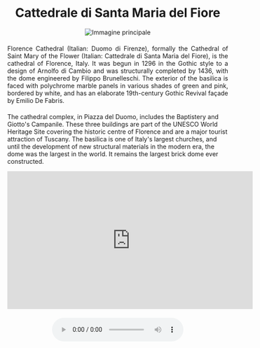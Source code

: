 <!-- Use the following commented lines to include monument coordinates and attributes (leave empty lines if the monument has no additional info)
43.7733076894411 11.25601920841498
Religious Monument, Church
accessible, guided tours, art, architecture
Brunelleschi's masterpiece
 -->

<h1 align="center">Cattedrale di Santa Maria del Fiore</h1>

<center>
  <img src="https://tourismmedia.italia.it/is/image/mitur/800X500_cupola_brunelleschi?wid=1240&hei=500&fit=constrain,1&fmt=webp" alt="Immagine principale">
</center>


<p align="justify" style="margin-top:20px;margin-bottom:20px;">
Florence Cathedral (Italian: Duomo di Firenze), formally the Cathedral of Saint Mary of the Flower (Italian: Cattedrale di Santa Maria del Fiore), is the cathedral of Florence, Italy. It was begun in 1296 in the Gothic style to a design of Arnolfo di Cambio and was structurally completed by 1436, with the dome engineered by Filippo Brunelleschi. The exterior of the basilica is faced with polychrome marble panels in various shades of green and pink, bordered by white, and has an elaborate 19th-century Gothic Revival façade by Emilio De Fabris.

The cathedral complex, in Piazza del Duomo, includes the Baptistery and Giotto's Campanile. These three buildings are part of the UNESCO World Heritage Site covering the historic centre of Florence and are a major tourist attraction of Tuscany. The basilica is one of Italy's largest churches, and until the development of new structural materials in the modern era, the dome was the largest in the world. It remains the largest brick dome ever constructed.
</p>

<center>

<iframe width="560" height="315" src="https://www.youtube.com/embed/QdbT0I4G6ds?si=hmOIb_E42YfLYnth" title="YouTube video player" frameborder="0" allow="accelerometer; autoplay; clipboard-write; encrypted-media; gyroscope; picture-in-picture; web-share" allowfullscreen></iframe></br>

<audio style="margin-top:20px;margin-bottom:20px;max-width:100%;" src="https://dl.dropboxusercontent.com/s/ujmvjjwy7s4iode/audio.mp3" controls>
Your browser does not support the audio tag.
</audio>

</center>

<img src="https://solaris.micc.unifi.it/pixel.png?3" height=1 width=1>
